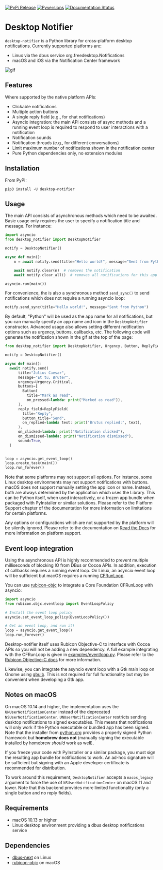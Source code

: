 [![PyPi Release](https://img.shields.io/pypi/v/desktop-notifier.svg)](https://pypi.org/project/desktop-notifier/)
[![Pyversions](https://img.shields.io/pypi/pyversions/desktop-notifier.svg)](https://pypi.org/pypi/desktop-notifier/)
[![Documentation Status](https://readthedocs.org/projects/desktop-notifier/badge/?version=latest)](https://desktop-notifier.readthedocs.io/en/latest/?badge=latest)

# Desktop Notifier

`desktop-notifier`  is a Python library for cross-platform desktop notifications.
Currently supported platforms are:

* Linux via the dbus service org.freedesktop.Notifications
* macOS and iOS via the Notification Center framework

![gif](screenshots/macOS.gif)

## Features

Where supported by the native platform APIs:

* Clickable notifications
* Multiple action buttons
* A single reply field (e.g., for chat notifications)
* Asyncio integration: the main API consists of async methods and a running event loop
  is required to respond to user interactions with a notification
* Notification sounds
* Notification threads (e.g., for different conversations)
* Limit maximum number of notifications shown in the notification center
* Pure Python dependencies only, no extension modules

## Installation

From PyPI:

```
pip3 install -U desktop-notifier
```

## Usage

The main API consists of asynchronous methods which need to be awaited. Basic usage only
requires the user to specify a notification title and message. For instance:

```Python
import asyncio
from desktop_notifier import DesktopNotifier

notify = DesktopNotifier()

async def main():
    n = await notify.send(title="Hello world!", message="Sent from Python")

    await notify.clear(n)  # removes the notification
    await notify.clear_all()  # removes all notifications for this app

asyncio.run(main())
```

For convenience, the is also a synchronous method ``send_sync()`` to send notifications
which does not require a running asyncio loop:

```Python
notify.send_sync(title="Hello world!", message="Sent from Python")
```

By default, "Python" will be used as the app name for all notifications, but you can
manually specify an app name and icon in the ``DesktopNotifier`` constructor. Advanced
usage also allows setting different notification options such as urgency, buttons,
callbacks, etc. The following code will generate the notification shown in the gif at
the top of the page:

```Python
from desktop_notifier import DesktopNotifier, Urgency, Button, ReplyField

notify = DesktopNotifier()

async def main():
  await notify.send(
      title="Julius Caesar",
      message="Et tu, Brute?",
      urgency=Urgency.Critical,
      buttons=[
        Button(
          title="Mark as read",
          on_pressed=lambda: print("Marked as read")),
      ],
      reply_field=ReplyField(
        title="Reply",
        button_title="Send",
        on_replied=lambda text: print("Brutus replied:", text),
      ),
      on_clicked=lambda: print("Notification clicked"),
      on_dismissed=lambda: print("Notification dismissed"),
      sound=True,
  )
  

loop = asyncio.get_event_loop()
loop.create_task(main())
loop.run_forever()
```

Note that some platforms may not support all options. For instance, some Linux desktop
environments may not support notifications with buttons. macOS does not support
manually setting the app icon or name. Instead, both are always determined by the
application which uses the Library. This can be Python itself, when used interactively,
or a frozen app bundle when packaged with PyInstaller or similar solutions. Please refer
to the Platform Support chapter of the documentation for more information on limitations
for certain platforms.

Any options or configurations which are not supported by the platform will be silently
ignored. Please refer to the documentation on [Read the Docs](https://desktop-notifier.readthedocs.io)
for more information on platform support.

## Event loop integration

Using the asynchronous API is highly recommended to prevent multiple milliseconds of
blocking IO from DBus or Cocoa APIs. In addition, execution of callbacks requires a
running event loop. On Linux, an asyncio event loop will be sufficient but macOS
requires a running [CFRunLoop](https://developer.apple.com/documentation/corefoundation/cfrunloop-rht).

You can use [rubicon-objc](https://github.com/beeware/rubicon-objc) to integrate a Core
Foundation CFRunLoop with asyncio:

```Python
import asyncio
from rubicon.objc.eventloop import EventLoopPolicy

# Install the event loop policy
asyncio.set_event_loop_policy(EventLoopPolicy())

# Get an event loop, and run it!
loop = asyncio.get_event_loop()
loop.run_forever()
```

Desktop-notifier itself uses Rubicon Objective-C to interface with Cocoa APIs so you
will not be adding a new dependency. A full example integrating with the CFRunLoop is
given in [examples/eventloop.py](examples/eventloop.py). Please refer to the
[Rubicon Objective-C docs](https://rubicon-objc.readthedocs.io/en/latest/how-to/async.html)
for more information.

Likewise, you can integrate the asyncio event loop with a Gtk main loop on Gnome using
[gbulb](https://pypi.org/project/gbulb). This is not required for full functionality
but may be convenient when developing a Gtk app.

## Notes on macOS

On macOS 10.14 and higher, the implementation uses the `UNUserNotificationCenter`
instead of the deprecated `NSUserNotificationCenter`. `UNUserNotificationCenter`
restricts sending desktop notifications to signed executables. This means that
notifications will only work if the Python executable or bundled app has been signed.
Note that the installer from [python.org](https://python.org) provides a properly signed
Python framework but **homebrew does not** (manually signing the executable installed
by homebrew _should_ work as well).

If you freeze your code with PyInstaller or a similar package, you must sign the
resulting app bundle for notifications to work. An ad-hoc signature will be sufficient
but signing with an Apple developer certificate is recommended for distribution.

To work around this requirement, `DesktopNotifier` accepts a `macos_legacy` argument
to force the use of `NSUserNotificationCenter` on macOS 11 and lower. Note that this
backend provides more limited functionality (only a single button and no reply fields).

## Requirements

* macOS 10.13 or higher
* Linux desktop environment providing a dbus desktop notifications service

## Dependencies

* [dbus-next](https://github.com/altdesktop/python-dbus-next) on Linux
* [rubicon-objc](https://github.com/beeware/rubicon-objc) on macOS
